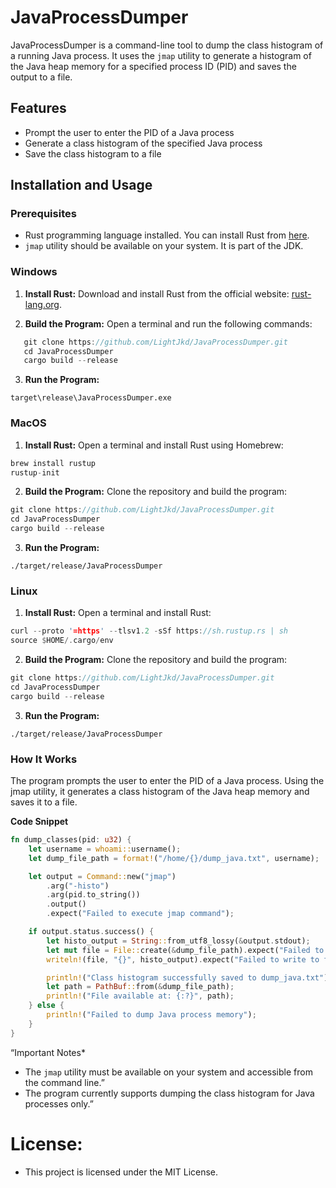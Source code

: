 # JavaProcessDumper

JavaProcessDumper is a command-line tool to dump the class histogram of a running Java process. It uses the `jmap` utility to generate a histogram of the Java heap memory for a specified process ID (PID) and saves the output to a file.

## Features
- Prompt the user to enter the PID of a Java process
- Generate a class histogram of the specified Java process
- Save the class histogram to a file

## Installation and Usage

### Prerequisites
- Rust programming language installed. You can install Rust from [here](https://www.rust-lang.org/tools/install).
- `jmap` utility should be available on your system. It is part of the JDK.

### Windows

1. **Install Rust:**
   Download and install Rust from the official website: [rust-lang.org](https://www.rust-lang.org/tools/install).

2. **Build the Program:**
   Open a terminal and run the following commands:
```rust
   git clone https://github.com/LightJkd/JavaProcessDumper.git
   cd JavaProcessDumper
   cargo build --release

```

3.  **Run the Program:**
```
target\release\JavaProcessDumper.exe

```


### MacOS
1. **Install Rust:**
Open a terminal and install Rust using Homebrew:
```rust
brew install rustup
rustup-init

```

2. **Build the Program:**
Clone the repository and build the program:
```rust
git clone https://github.com/LightJkd/JavaProcessDumper.git
cd JavaProcessDumper
cargo build --release

```
3.  **Run the Program:**
```
./target/release/JavaProcessDumper

```

### Linux

1. **Install Rust:**
Open a terminal and install Rust:
```rust
curl --proto '=https' --tlsv1.2 -sSf https://sh.rustup.rs | sh
source $HOME/.cargo/env

```

2. **Build the Program:**
Clone the repository and build the program:
```rust
git clone https://github.com/LightJkd/JavaProcessDumper.git
cd JavaProcessDumper
cargo build --release

```

3.  **Run the Program:**
```
./target/release/JavaProcessDumper

```


### How It Works
The program prompts the user to enter the PID of a Java process. Using the jmap utility, it generates a class histogram of the Java heap memory and saves it to a file.

**Code Snippet**
```rust
fn dump_classes(pid: u32) {
    let username = whoami::username();
    let dump_file_path = format!("/home/{}/dump_java.txt", username);

    let output = Command::new("jmap")
        .arg("-histo")
        .arg(pid.to_string())
        .output()
        .expect("Failed to execute jmap command");

    if output.status.success() {
        let histo_output = String::from_utf8_lossy(&output.stdout);
        let mut file = File::create(&dump_file_path).expect("Failed to create file");
        writeln!(file, "{}", histo_output).expect("Failed to write to file");

        println!("Class histogram successfully saved to dump_java.txt");
        let path = PathBuf::from(&dump_file_path);
        println!("File available at: {:?}", path);
    } else {
        println!("Failed to dump Java process memory");
    }
}

``` 

“Important Notes*
 * The `jmap` utility must be available on your system and accessible from the command line.”
 * The program currently supports dumping the class histogram for Java processes only.”

 # License:
 * This project is licensed under the MIT License. 
